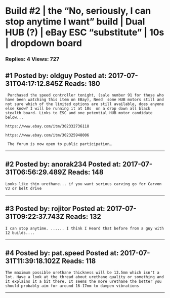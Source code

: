 # Build #2 &#124; the &ldquo;No, seriously, I can stop anytime I want&rdquo; build &#124; Dual HUB (?) &#124; eBay ESC &ldquo;substitute&rdquo; &#124; 10s &#124; dropdown board

### Replies: 4 Views: 727

## \#1 Posted by: oldguy Posted at: 2017-07-31T04:17:12.845Z Reads: 180

```
 Purchased the speed controller tonight, (sale number 91 for those who have been watching this item on EBay), Need  some HUB motors still and not sure which of the limited options are still available, does anyone else know? I will be running it at 10s  on a drop down all black stealth board. Links to ESC and one potential HUB motor candidate below...

https://www.ebay.com/itm/302332736118 

https://www.ebay.com/itm/302325948006 

 The forum is now open to public participation…
```

---
## \#2 Posted by: anorak234 Posted at: 2017-07-31T06:56:29.489Z Reads: 148

```
Looks like thin urethane... if you want serious carving go for Carvon V3 or belt drive
```

---
## \#3 Posted by: rojitor Posted at: 2017-07-31T09:22:37.743Z Reads: 132

```
I can stop anytime. ...... I think I Heard that before from a guy with 12 builds....
```

---
## \#4 Posted by: pat.speed Posted at: 2017-07-31T11:39:18.102Z Reads: 118

```
The maximum possible urethane thickness will be 13.5mm which isn't a lot. Have a look at the thread about urethane quality or something and it explains it a bit there. It seems the more urethane the better you should probably aim for around 16-17mm to dampen vibrations
```

---
